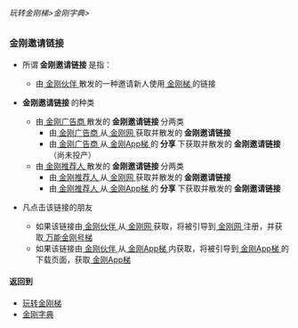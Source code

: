 ###### 玩转金刚梯>金刚字典>
### 金刚邀请链接

- 所谓<Strong> 金刚邀请链接 </Strong >是指：
  - 由[ 金刚伙伴 ](https://github.com/a2zitpro/web/blob/master/LadderFree/kkDictionary/KKPartner.md)散发的一种邀请新人使用[ 金刚梯 ](https://github.com/a2zitpro/web/blob/master/LadderFree/kkDictionary/KKLadder.md)的链接

- <Strong> 金刚邀请链接 </Strong >的种类
  - 由[ 金刚广告商 ](https://github.com/a2zitpro/web/blob/master/LadderFree/kkDictionary/KKAdvertiser.md)散发的<Strong> 金刚邀请链接 </Strong>分两类
    - 由[ 金刚广告商 ](https://github.com/a2zitpro/web/blob/master/LadderFree/kkDictionary/KKAdvertiser.md)从[ 金刚网 ](https://github.com/a2zitpro/web/blob/master/LadderFree/kkDictionary/KKSiteZh.md)获取并散发的<Strong> 金刚邀请链接 </Strong>
    - 由[ 金刚广告商 ](https://github.com/a2zitpro/web/blob/master/LadderFree/kkDictionary/KKAdvertiser.md)从[ 金刚App梯 ](https://github.com/a2zitpro/web/blob/master/LadderFree/kkDictionary/KKLadderAPP.md)的<Strong> 分享 </Strong>下获取并散发的<Strong> 金刚邀请链接 </Strong >（尚未投产）
  - 由[ 金刚推荐人 ](https://github.com/a2zitpro/web/blob/master/LadderFree/kkDictionary/KKReferrer.md)散发的<Strong> 金刚邀请链接 </Strong >分两类
    - 由[ 金刚推荐人 ](https://github.com/a2zitpro/web/blob/master/LadderFree/kkDictionary/KKReferrer.md)从[ 金刚网 ](https://github.com/a2zitpro/web/blob/master/LadderFree/kkDictionary/KKSiteZh.md)获取并散发的<Strong> 金刚邀请链接 </Strong >
    - 由[ 金刚推荐人 ](https://github.com/a2zitpro/web/blob/master/LadderFree/kkDictionary/KKReferrer.md)从[ 金刚App梯 ](https://github.com/a2zitpro/web/blob/master/LadderFree/kkDictionary/KKLadderAPP.md)的<Strong> 分享 </Strong>下获取并散发的<Strong> 金刚邀请链接 </Strong >

- 凡点击该链接的朋友
  - 如果该链接由[ 金刚伙伴 ](https://github.com/a2zitpro/web/blob/master/LadderFree/kkDictionary/KKPartner.md)从[ 金刚网 ](https://github.com/a2zitpro/web/blob/master/LadderFree/kkDictionary/KKSiteZh.md)获取，将被引导到[ 金刚网 ](https://github.com/a2zitpro/web/blob/master/LadderFree/kkDictionary/KKSiteZh.md)注册，并获取[ 万能金刚号梯 ](https://github.com/a2zitpro/web/blob/master/LadderFree/kkDictionary/KKLadderKKIDMultipurpose.md)
  - 如果该链接由[ 金刚伙伴 ](https://github.com/a2zitpro/web/blob/master/LadderFree/kkDictionary/KKPartner.md)从[ 金刚App梯 ](https://github.com/a2zitpro/web/blob/master/LadderFree/kkDictionary/KKLadderAPP.md)内获取，将被引导到[ 金刚App梯 ](https://github.com/a2zitpro/web/blob/master/LadderFree/kkDictionary/KKLadderAPP.md)的下载页面，获取[ 金刚App梯 ](https://github.com/a2zitpro/web/blob/master/LadderFree/kkDictionary/KKLadderAPP.md)


#### 返回到
- [玩转金刚梯](https://github.com/a2zitpro/web/blob/master/LadderFree/A.md)
- [金刚字典](https://github.com/a2zitpro/web/blob/master/LadderFree/kkDictionary/KKDictionary.md)



